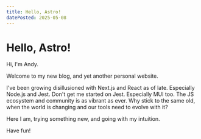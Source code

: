 ```yaml
---
title: Hello, Astro!
datePosted: 2025-05-08
---
```


# Hello, Astro!

Hi, I'm Andy.

Welcome to my new blog, and yet another personal website.

I've been growing disillusioned with Next.js and React as of late. Especially Node.js and Jest. Don't get me started on Jest. Especially MUI too. The JS ecosystem and community is as vibrant as ever. Why stick to the same old, when the world is changing and our tools need to evolve with it?

Here I am, trying something new, and going with my intuition.

Have fun!
